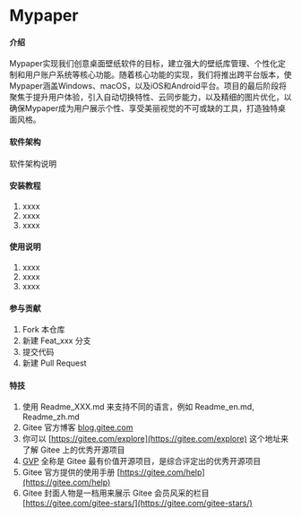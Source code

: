 # Mypaper

#### 介绍
Mypaper实现我们创意桌面壁纸软件的目标，建立强大的壁纸库管理、个性化定制和用户账户系统等核心功能。随着核心功能的实现，我们将推出跨平台版本，使Mypaper涵盖Windows、macOS，以及iOS和Android平台。项目的最后阶段将聚焦于提升用户体验，引入自动切换特性、云同步能力，以及精细的图片优化，以确保Mypaper成为用户展示个性、享受美丽视觉的不可或缺的工具，打造独特桌面风格。

#### 软件架构
软件架构说明


#### 安装教程

1.  xxxx
2.  xxxx
3.  xxxx

#### 使用说明

1.  xxxx
2.  xxxx
3.  xxxx

#### 参与贡献

1.  Fork 本仓库
2.  新建 Feat_xxx 分支
3.  提交代码
4.  新建 Pull Request


#### 特技

1.  使用 Readme\_XXX.md 来支持不同的语言，例如 Readme\_en.md, Readme\_zh.md
2.  Gitee 官方博客 [blog.gitee.com](https://blog.gitee.com)
3.  你可以 [https://gitee.com/explore](https://gitee.com/explore) 这个地址来了解 Gitee 上的优秀开源项目
4.  [GVP](https://gitee.com/gvp) 全称是 Gitee 最有价值开源项目，是综合评定出的优秀开源项目
5.  Gitee 官方提供的使用手册 [https://gitee.com/help](https://gitee.com/help)
6.  Gitee 封面人物是一档用来展示 Gitee 会员风采的栏目 [https://gitee.com/gitee-stars/](https://gitee.com/gitee-stars/)
